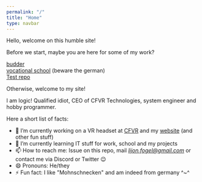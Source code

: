 ```yaml
---
permalink: "/"
title: "Home"
type: navbar
---
```


Hello, welcome on this humble site!

Before we start, maybe you are here for some of my work?

[budder](https://myLogic207.github.io/budderAPI)\
[vocational school](https://myLogic207.github.io/IF11C) (beware the german)\
[Test repo](https://myLogic207.github.io/test)

Otherwise, welcome to my site!

I am logic! Qualified idiot, CEO of CFVR Technologies, system engineer and hobby programmer.

Here a short list of facts:

- 🔭 I’m currently working on a VR headset at [CFVR](https://cfvrtech.net/) and my [website](https://myLogic207.github.io) (and other fun stuff)
- 🌱 I’m currently learning IT stuff for work, school and my projects
- 📫 How to reach me: Issue on this repo, mail [*lijon.fogel@gmail.com*](mailto:lijon.fogel@gmail.com?subject=github) or contact me via Discord or Twitter 😉
- 😄 Pronouns: He/they
- ⚡ Fun fact: I like "Mohnschnecken" and am indeed from germany ^~^
